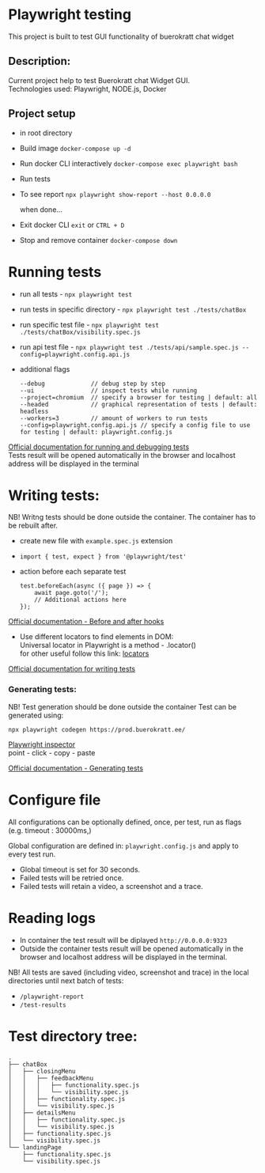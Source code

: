 #  Playwright testing
This project is built to test GUI functionality of buerokratt chat widget

## Description:
Current project help to test Buerokratt chat Widget GUI.  
Technologies used: Playwright, NODE.js, Docker

## Project setup
* in root directory
* Build image ```docker-compose up -d```
* Run docker CLI interactively ```docker-compose exec playwright bash```
* Run tests
* To see report ```npx playwright show-report --host 0.0.0.0```	
	
	when done...
* Exit docker CLI ```exit``` or ```CTRL + D```
* Stop and remove container ```docker-compose down```


# Running tests
* run all tests - ```npx playwright test```

* run tests in specific directory - ```npx playwright test ./tests/chatBox```
 
* run specific test file - ```npx playwright test ./tests/chatBox/visibility.spec.js```

* run api test file - ```npx playwright test ./tests/api/sample.spec.js --config=playwright.config.api.js```
	
* additional flags
	```
	--debug             // debug step by step
	--ui                // inspect tests while running
	--project=chromium  // specify a browser for testing | default: all
	--headed            // graphical representation of tests | default: headless
    --workers=3         // amount of workers to run tests
	--config=playwright.config.api.js // specify a config file to use for testing | default: playwright.config.js
	```  
[Official documentation for running and debugging tests](https://playwright.dev/docs/running-tests)  
Tests result will be opened automatically in the browser and localhost address will be displayed in the terminal 

# Writing tests:
NB! Writng tests should be done outside the container.
The container has to be rebuilt after.

* create new file with ```example.spec.js``` extension
 
* ```import { test, expect } from '@playwright/test'```

* action before each separate test
    ```
    test.beforeEach(async ({ page }) => {
		await page.goto('/');
		// Additional actions here
	});
    ```  
[Official documentation - Before and after hooks](https://playwright.dev/docs/test-parameterize#before-and-after-hooks)  
* Use different locators to find elements in DOM:  
Universal locator in Playwright is a method - .locator()  
for other useful follow this link: [locators](https://playwright.dev/docs/locators)

[Official documentation for writing tests](https://playwright.dev/docs/writing-tests)

### Generating tests:
NB! Test generation should be done outside the container
Test can be generated using:
```
npx playwright codegen https://prod.buerokratt.ee/
```

[Playwright inspector](https://playwright.dev/docs/codegen#generate-tests-with-the-playwright-inspector)  
point - click - copy - paste

[Official documentation - Generating tests](https://playwright.dev/docs/codegen-intro)

# Configure file
All configurations can be optionally defined, once, per test, run as flags (e.g. timeout : 30000ms,)
    
Global configuration are defined in: ```playwright.config.js``` and apply to every test run.  
* Global timeout is set for 30 seconds.  
* Failed tests will be retried once.  
* Failed tests will retain a video, a screenshot and a trace.

# Reading logs
* In container the test result will be diplayed ```http://0.0.0.0:9323```
* Outside the container tests result will be opened automatically in the browser and localhost address will be displayed in the terminal.

NB! All tests are saved (including video, screenshot and trace) in the local directories until next batch of tests:
* ```/playwright-report```  
* ```/test-results```

# Test directory tree:
``` 
.
├── chatBox
│   ├── closingMenu
│   │   ├── feedbackMenu
│   │   │   ├── functionality.spec.js
│   │   │   └── visibility.spec.js
│   │   ├── functionality.spec.js
│   │   └── visibility.spec.js
│   ├── detailsMenu
│   │   ├── functionality.spec.js
│   │   └── visibility.spec.js
│   ├── functionality.spec.js
│   └── visibility.spec.js
└── landingPage
    ├── functionality.spec.js
    └── visibility.spec.js
```

